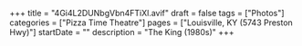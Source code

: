 +++
title = "4Gi4L2DUNbgVbn4FTiXl.avif"
draft = false
tags = ["Photos"]
categories = ["Pizza Time Theatre"]
pages = ["Louisville, KY (5743 Preston Hwy)"]
startDate = ""
description = "The King (1980s)"
+++
